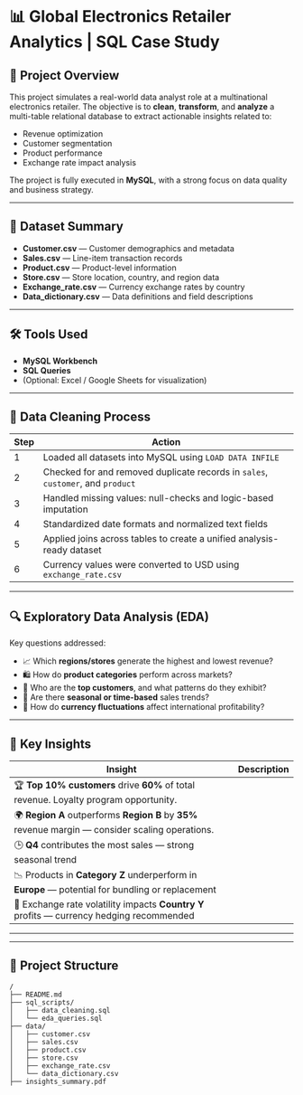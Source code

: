 # 📊 Global Electronics Retailer Analytics | SQL Case Study

## 🚀 Project Overview

This project simulates a real-world data analyst role at a multinational electronics retailer. The objective is to **clean**, **transform**, and **analyze** a multi-table relational database to extract actionable insights related to:

- Revenue optimization
- Customer segmentation
- Product performance
- Exchange rate impact analysis

The project is fully executed in **MySQL**, with a strong focus on data quality and business strategy.

---

## 🧾 Dataset Summary

- **Customer.csv** — Customer demographics and metadata  
- **Sales.csv** — Line-item transaction records  
- **Product.csv** — Product-level information  
- **Store.csv** — Store location, country, and region data  
- **Exchange_rate.csv** — Currency exchange rates by country  
- **Data_dictionary.csv** — Data definitions and field descriptions

---

## 🛠️ Tools Used

- **MySQL Workbench**
- **SQL Queries**
- (Optional: Excel / Google Sheets for visualization)

---

## 🧹 Data Cleaning Process

| Step | Action |
|------|--------|
| 1 | Loaded all datasets into MySQL using `LOAD DATA INFILE` |
| 2 | Checked for and removed duplicate records in `sales`, `customer`, and `product` |
| 3 | Handled missing values: null-checks and logic-based imputation |
| 4 | Standardized date formats and normalized text fields |
| 5 | Applied joins across tables to create a unified analysis-ready dataset |
| 6 | Currency values were converted to USD using `exchange_rate.csv` |



---

## 🔍 Exploratory Data Analysis (EDA)

Key questions addressed:
- 📈 Which **regions/stores** generate the highest and lowest revenue?
- 🛍️ How do **product categories** perform across markets?
- 👤 Who are the **top customers**, and what patterns do they exhibit?
- 📅 Are there **seasonal or time-based** sales trends?
- 💱 How do **currency fluctuations** affect international profitability?



---

## 📌 Key Insights

| Insight | Description |
|--------|-------------|
| 🏆 **Top 10% customers** drive **60%** of total revenue. Loyalty program opportunity. |
| 🌍 **Region A** outperforms **Region B** by **35%** revenue margin — consider scaling operations. |
| 🕒 **Q4** contributes the most sales — strong seasonal trend |
| 📉 Products in **Category Z** underperform in **Europe** — potential for bundling or replacement |
| 💱 Exchange rate volatility impacts **Country Y** profits — currency hedging recommended |

---



---

## 📁 Project Structure

```plaintext
/
├── README.md
├── sql_scripts/
│   ├── data_cleaning.sql
│   └── eda_queries.sql
├── data/
│   ├── customer.csv
│   ├── sales.csv
│   ├── product.csv
│   ├── store.csv
│   ├── exchange_rate.csv
│   └── data_dictionary.csv
├── insights_summary.pdf




